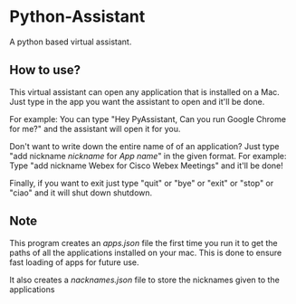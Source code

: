 # Python-Assistant

A python based virtual assistant.

## How to use?

This virtual assistant can open any application that is installed on a Mac. Just type in the app you want the assistant to open and it'll be done.

For example: You can type "Hey PyAssistant, Can you run Google Chrome for me?" and the assistant will open it for you.

Don't want to write down the entire name of of an application? Just type "add nickname *nickname* for *App name*" in the given format.
For example: Type "add nickname Webex for Cisco Webex Meetings" and it'll be done!

Finally, if you want to exit just type "quit" or "bye" or "exit" or "stop" or "ciao" and it will shut down shutdown.

## Note

This program creates an *apps.json* file the first time you run it to get the paths of all the applications installed on your mac. This is done to ensure fast loading of apps for future use.

It also creates a *nacknames.json* file to store the nicknames given to the applications
